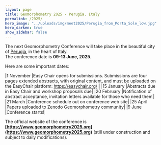 ```yaml
---
layout: page
title: Geomorphometry 2025 - Perugia, Italy
permalink: /2025/
hero_image: "../uploads/img/meet2025/Perugia_from_Porta_Sole_low.jpg"
hero_darken: true
show_sidebar: false
---
```


The next Geomorphometry Conference will take place in the beautiful city of [Perugia](https://en.wikipedia.org/wiki/Perugia), in the heart of Italy.  
The conference date is **09-13 June, 2025**.  


Here are some important dates:  

|1 November   |Easy Chair opens for submissions. Submissions are four pages extended abstracts, with original content, and must be uploaded on the EasyChair platform: https://easychair.org/ |
|15 January   |Abstracts due in Easy Chair and workshop proposals due|
|20 February  |Notification of abstract acceptance, invitation letters available for those who need them|
|21 March     |Conference schedule out on conference web site|
|25 April     |Papers uploaded to Zenodo Geomorphometry community|
|9 June       |Conference starts!|
 
The official website of the conference is **[https://www.geomorphometry2025.org](https://www.geomorphometry2025.org)** (still under construction and subject to daily modifications).

